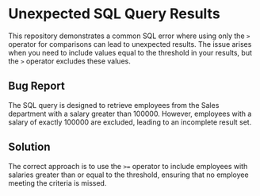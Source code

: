 # Unexpected SQL Query Results

This repository demonstrates a common SQL error where using only the `>` operator for comparisons can lead to unexpected results.  The issue arises when you need to include values equal to the threshold in your results, but the `>` operator excludes these values.

## Bug Report
The SQL query is designed to retrieve employees from the Sales department with a salary greater than 100000.  However, employees with a salary of exactly 100000 are excluded, leading to an incomplete result set.

## Solution
The correct approach is to use the `>=` operator to include employees with salaries greater than or equal to the threshold, ensuring that no employee meeting the criteria is missed.
